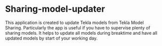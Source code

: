 # Sharing-model-updater
This application is created to update Tekla models from Tekla Model Sharing.
Particularly the app is useful if you have to supervise plenty of sharing models. It helps to update all models during breaktime and have all updated models by start of your working day.
